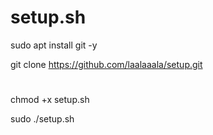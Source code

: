 # setup.sh
sudo apt install git -y

git clone https://github.com/laalaaala/setup.git
#
chmod +x setup.sh

sudo ./setup.sh
